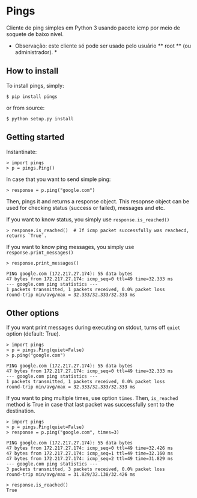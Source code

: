 # Pings

Cliente de ping simples em Python 3 usando pacote icmp por meio de soquete de baixo nível.

* Observação: este cliente só pode ser usado pelo usuário ** root ** (ou administrador). *

## How to install

To install pings, simply:

```
$ pip install pings
```

or from source:

```
$ python setup.py install
```

## Getting started

Instantinate:

```
> import pings
> p = pings.Ping()
```

In case that you want to send simple ping:

```
> response = p.ping("google.com")
```

Then, pings it and returns a response object.
This resopnse object can be used for checking status (success or failed), messages and etc.

If you want to know status, you simply use `response.is_reached()`

```
> response.is_reached()  # If icmp packet successfully was reachecd, returns `True`.
```

If you want to know ping messages, you simply use `response.print_messages()`

```
> response.print_messages()

PING google.com (172.217.27.174): 55 data bytes
47 bytes from 172.217.27.174: icmp_seq=0 ttl=49 time=32.333 ms
--- google.com ping statistics ---
1 packets transmitted, 1 packets received, 0.0% packet loss
round-trip min/avg/max = 32.333/32.333/32.333 ms
```

## Other options

If you want print messages during executing on stdout, turns off `quiet` option (default: True).

```
> import pings
> p = pings.Ping(quiet=False)
> p.ping("google.com")

PING google.com (172.217.27.174): 55 data bytes
47 bytes from 172.217.27.174: icmp_seq=0 ttl=49 time=32.333 ms
--- google.com ping statistics ---
1 packets transmitted, 1 packets received, 0.0% packet loss
round-trip min/avg/max = 32.333/32.333/32.333 ms
```

If you want to ping multiple times, use option `times`.
Then, `is_reached` method is True in case that last packet was successfully sent to the destination.

```
> import pings
> p = pings.Ping(quiet=False)
> response = p.ping("google.com", times=3)

PING google.com (172.217.27.174): 55 data bytes
47 bytes from 172.217.27.174: icmp_seq=0 ttl=49 time=32.426 ms
47 bytes from 172.217.27.174: icmp_seq=1 ttl=49 time=32.160 ms
47 bytes from 172.217.27.174: icmp_seq=2 ttl=49 time=31.829 ms
--- google.com ping statistics ---
3 packets transmitted, 3 packets received, 0.0% packet loss
round-trip min/avg/max = 31.829/32.138/32.426 ms

> response.is_reached()
True
```
